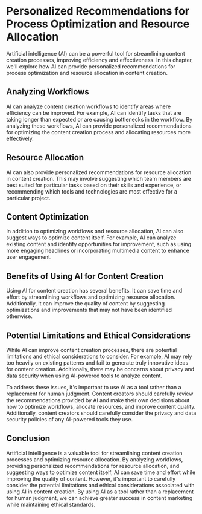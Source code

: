 Personalized Recommendations for Process Optimization and Resource Allocation
=========================================================================================================================================

Artificial intelligence (AI) can be a powerful tool for streamlining content creation processes, improving efficiency and effectiveness. In this chapter, we'll explore how AI can provide personalized recommendations for process optimization and resource allocation in content creation.

Analyzing Workflows
-------------------

AI can analyze content creation workflows to identify areas where efficiency can be improved. For example, AI can identify tasks that are taking longer than expected or are causing bottlenecks in the workflow. By analyzing these workflows, AI can provide personalized recommendations for optimizing the content creation process and allocating resources more effectively.

Resource Allocation
-------------------

AI can also provide personalized recommendations for resource allocation in content creation. This may involve suggesting which team members are best suited for particular tasks based on their skills and experience, or recommending which tools and technologies are most effective for a particular project.

Content Optimization
--------------------

In addition to optimizing workflows and resource allocation, AI can also suggest ways to optimize content itself. For example, AI can analyze existing content and identify opportunities for improvement, such as using more engaging headlines or incorporating multimedia content to enhance user engagement.

Benefits of Using AI for Content Creation
-----------------------------------------

Using AI for content creation has several benefits. It can save time and effort by streamlining workflows and optimizing resource allocation. Additionally, it can improve the quality of content by suggesting optimizations and improvements that may not have been identified otherwise.

Potential Limitations and Ethical Considerations
------------------------------------------------

While AI can improve content creation processes, there are potential limitations and ethical considerations to consider. For example, AI may rely too heavily on existing patterns and fail to generate truly innovative ideas for content creation. Additionally, there may be concerns about privacy and data security when using AI-powered tools to analyze content.

To address these issues, it's important to use AI as a tool rather than a replacement for human judgment. Content creators should carefully review the recommendations provided by AI and make their own decisions about how to optimize workflows, allocate resources, and improve content quality. Additionally, content creators should carefully consider the privacy and data security policies of any AI-powered tools they use.

Conclusion
----------

Artificial intelligence is a valuable tool for streamlining content creation processes and optimizing resource allocation. By analyzing workflows, providing personalized recommendations for resource allocation, and suggesting ways to optimize content itself, AI can save time and effort while improving the quality of content. However, it's important to carefully consider the potential limitations and ethical considerations associated with using AI in content creation. By using AI as a tool rather than a replacement for human judgment, we can achieve greater success in content marketing while maintaining ethical standards.
